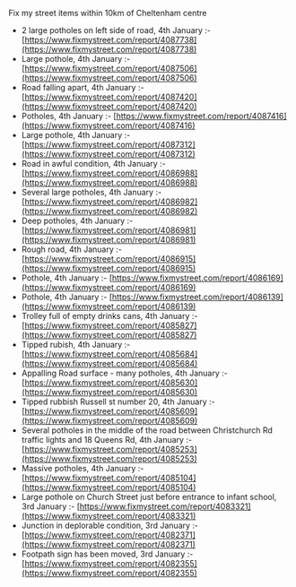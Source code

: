 Fix my street items within 10km of Cheltenham centre

<!-- fix_marker starts -->

- 2 large potholes on left side of road, 4th January :- [https://www.fixmystreet.com/report/4087738](https://www.fixmystreet.com/report/4087738)
- Large pothole, 4th January :- [https://www.fixmystreet.com/report/4087506](https://www.fixmystreet.com/report/4087506)
- Road falling apart, 4th January :- [https://www.fixmystreet.com/report/4087420](https://www.fixmystreet.com/report/4087420)
- Potholes, 4th January :- [https://www.fixmystreet.com/report/4087416](https://www.fixmystreet.com/report/4087416)
- Large pothole, 4th January :- [https://www.fixmystreet.com/report/4087312](https://www.fixmystreet.com/report/4087312)
- Road in awful condition, 4th January :- [https://www.fixmystreet.com/report/4086988](https://www.fixmystreet.com/report/4086988)
- Several large potholes, 4th January :- [https://www.fixmystreet.com/report/4086982](https://www.fixmystreet.com/report/4086982)
- Deep potholes, 4th January :- [https://www.fixmystreet.com/report/4086981](https://www.fixmystreet.com/report/4086981)
- Rough road, 4th January :- [https://www.fixmystreet.com/report/4086915](https://www.fixmystreet.com/report/4086915)
- Pothole, 4th January :- [https://www.fixmystreet.com/report/4086169](https://www.fixmystreet.com/report/4086169)
- Pothole, 4th January :- [https://www.fixmystreet.com/report/4086139](https://www.fixmystreet.com/report/4086139)
- Trolley full of empty drinks cans, 4th January :- [https://www.fixmystreet.com/report/4085827](https://www.fixmystreet.com/report/4085827)
- Tipped rubish, 4th January :- [https://www.fixmystreet.com/report/4085684](https://www.fixmystreet.com/report/4085684)
- Appalling Road surface - many potholes, 4th January :- [https://www.fixmystreet.com/report/4085630](https://www.fixmystreet.com/report/4085630)
- Tipped rubbish Russell st number 20, 4th January :- [https://www.fixmystreet.com/report/4085609](https://www.fixmystreet.com/report/4085609)
- Several potholes in the middle of the road between Christchurch Rd traffic lights and 18 Queens Rd, 4th January :- [https://www.fixmystreet.com/report/4085253](https://www.fixmystreet.com/report/4085253)
- Massive potholes, 4th January :- [https://www.fixmystreet.com/report/4085104](https://www.fixmystreet.com/report/4085104)
- Large pothole on Church Street just before entrance to infant school, 3rd January :- [https://www.fixmystreet.com/report/4083321](https://www.fixmystreet.com/report/4083321)
- Junction in deplorable condition, 3rd January :- [https://www.fixmystreet.com/report/4082371](https://www.fixmystreet.com/report/4082371)
- Footpath sign has been moved, 3rd January :- [https://www.fixmystreet.com/report/4082355](https://www.fixmystreet.com/report/4082355)

<!-- fix_marker ends -->